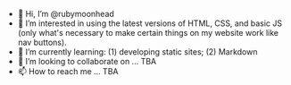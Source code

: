 - 👋 Hi, I’m @rubymoonhead
- 👀 I’m interested in using the latest versions of HTML, CSS, and basic JS (only what's necessary to make certain things on my website work like nav buttons).
- 🌱 I’m currently learning: (1) developing static sites; (2) Markdown
- 💞️ I’m looking to collaborate on ... TBA
- 📫 How to reach me ... TBA

<!---
rubymoonhead/rubymoonhead is a ✨ special ✨ repository because its `README.md` (this file) appears on your GitHub profile.
You can click the Preview link to take a look at your changes.
--->
